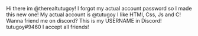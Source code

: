 Hi there im @therealtutugoy!
I forgot my actual account password so I made this new one! My actual account is @tutugoy
I like HTMl, Css, Js and C!
Wanna friend me on discord? This is my USERNAME in Discord!
tutugoy#9460
I accept all friends!
